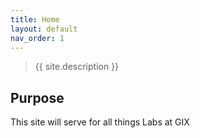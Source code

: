 ```yaml
---
title: Home
layout: default
nav_order: 1
---
```


> {{ site.description }}


## Purpose

This site will serve for all things Labs at GIX

